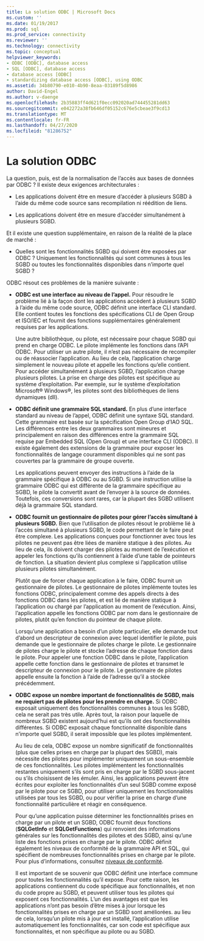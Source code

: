 ```yaml
---
title: La solution ODBC | Microsoft Docs
ms.custom: ''
ms.date: 01/19/2017
ms.prod: sql
ms.prod_service: connectivity
ms.reviewer: ''
ms.technology: connectivity
ms.topic: conceptual
helpviewer_keywords:
- ODBC [ODBC], database access
- SQL [ODBC], database access
- database access [ODBC]
- standardizing database access [ODBC], using ODBC
ms.assetid: 34b80790-e010-4b90-8eaa-03189f5d8986
author: David-Engel
ms.author: v-daenge
ms.openlocfilehash: 2b35883ff4d621f0ecc092020ad744455281dd63
ms.sourcegitcommit: e042272a38fb646df05152c676e5cbeae3f9cd13
ms.translationtype: MT
ms.contentlocale: fr-FR
ms.lasthandoff: 04/27/2020
ms.locfileid: "81286752"
---
```

# <a name="the-odbc-solution"></a>La solution ODBC
La question, puis, est de la normalisation de l’accès aux bases de données par ODBC ? Il existe deux exigences architecturales :  
  
-   Les applications doivent être en mesure d’accéder à plusieurs SGBD à l’aide du même code source sans recompilation ni réédition de liens.  
  
-   Les applications doivent être en mesure d’accéder simultanément à plusieurs SGBD.  
  
 Et il existe une question supplémentaire, en raison de la réalité de la place de marché :  
  
-   Quelles sont les fonctionnalités SGBD qui doivent être exposées par ODBC ? Uniquement les fonctionnalités qui sont communes à tous les SGBD ou toutes les fonctionnalités disponibles dans n’importe quel SGBD ?  
  
 ODBC résout ces problèmes de la manière suivante :  
  
-   **ODBC est une interface au niveau de l’appel.** Pour résoudre le problème lié à la façon dont les applications accèdent à plusieurs SGBD à l’aide du même code source, ODBC définit une interface CLI standard. Elle contient toutes les fonctions des spécifications CLI de Open Group et ISO/IEC et fournit des fonctions supplémentaires généralement requises par les applications.  
  
     Une autre bibliothèque, ou pilote, est nécessaire pour chaque SGBD qui prend en charge ODBC. Le pilote implémente les fonctions dans l’API ODBC. Pour utiliser un autre pilote, il n’est pas nécessaire de recompiler ou de réassocier l’application. Au lieu de cela, l’application charge simplement le nouveau pilote et appelle les fonctions qu’elle contient. Pour accéder simultanément à plusieurs SGBD, l’application charge plusieurs pilotes. La prise en charge des pilotes est spécifique au système d’exploitation. Par exemple, sur le système d’exploitation Microsoft® Windows®, les pilotes sont des bibliothèques de liens dynamiques (dll).  
  
-   **ODBC définit une grammaire SQL standard.** En plus d’une interface standard au niveau de l’appel, ODBC définit une syntaxe SQL standard. Cette grammaire est basée sur la spécification Open Group d’IAO SQL. Les différences entre les deux grammaires sont mineures et principalement en raison des différences entre la grammaire SQL requise par Embedded SQL (Open Group) et une interface CLI (ODBC). Il existe également des extensions de la grammaire pour exposer les fonctionnalités de langage couramment disponibles qui ne sont pas couvertes par la grammaire de groupe ouverte.  
  
     Les applications peuvent envoyer des instructions à l’aide de la grammaire spécifique à ODBC ou au SGBD. Si une instruction utilise la grammaire ODBC qui est différente de la grammaire spécifique au SGBD, le pilote la convertit avant de l’envoyer à la source de données. Toutefois, ces conversions sont rares, car la plupart des SGBD utilisent déjà la grammaire SQL standard.  
  
-   **ODBC fournit un gestionnaire de pilotes pour gérer l’accès simultané à plusieurs SGBD.** Bien que l’utilisation de pilotes résout le problème lié à l’accès simultané à plusieurs SGBD, le code permettant de le faire peut être complexe. Les applications conçues pour fonctionner avec tous les pilotes ne peuvent pas être liées de manière statique à des pilotes. Au lieu de cela, ils doivent charger des pilotes au moment de l’exécution et appeler les fonctions qu’ils contiennent à l’aide d’une table de pointeurs de fonction. La situation devient plus complexe si l’application utilise plusieurs pilotes simultanément.  
  
     Plutôt que de forcer chaque application à le faire, ODBC fournit un gestionnaire de pilotes. Le gestionnaire de pilotes implémente toutes les fonctions ODBC, principalement comme des appels directs à des fonctions ODBC dans les pilotes, et est lié de manière statique à l’application ou chargé par l’application au moment de l’exécution. Ainsi, l’application appelle les fonctions ODBC par nom dans le gestionnaire de pilotes, plutôt qu’en fonction du pointeur de chaque pilote.  
  
     Lorsqu’une application a besoin d’un pilote particulier, elle demande tout d’abord un descripteur de connexion avec lequel identifier le pilote, puis demande que le gestionnaire de pilotes charge le pilote. Le gestionnaire de pilotes charge le pilote et stocke l’adresse de chaque fonction dans le pilote. Pour appeler une fonction ODBC dans le pilote, l’application appelle cette fonction dans le gestionnaire de pilotes et transmet le descripteur de connexion pour le pilote. Le gestionnaire de pilotes appelle ensuite la fonction à l’aide de l’adresse qu’il a stockée précédemment.  
  
-   **ODBC expose un nombre important de fonctionnalités de SGBD, mais ne requiert pas de pilotes pour les prendre en charge.** Si ODBC exposait uniquement des fonctionnalités communes à tous les SGBD, cela ne serait pas très utile. Après tout, la raison pour laquelle de nombreux SGBD existent aujourd’hui est qu’ils ont des fonctionnalités différentes. Si ODBC exposait chaque fonctionnalité disponible dans n’importe quel SGBD, il serait impossible que les pilotes implémentent.  
  
     Au lieu de cela, ODBC expose un nombre significatif de fonctionnalités (plus que celles prises en charge par la plupart des SGBD), mais nécessite des pilotes pour implémenter uniquement un sous-ensemble de ces fonctionnalités. Les pilotes implémentent les fonctionnalités restantes uniquement s’ils sont pris en charge par le SGBD sous-jacent ou s’ils choisissent de les émuler. Ainsi, les applications peuvent être écrites pour exploiter les fonctionnalités d’un seul SGBD comme exposé par le pilote pour ce SGBD, pour utiliser uniquement les fonctionnalités utilisées par tous les SGBD, ou pour vérifier la prise en charge d’une fonctionnalité particulière et réagir en conséquence.  
  
     Pour qu’une application puisse déterminer les fonctionnalités prises en charge par un pilote et un SGBD, ODBC fournit deux fonctions (**SQLGetInfo** et **SQLGetFunctions**) qui renvoient des informations générales sur les fonctionnalités des pilotes et des SGBD, ainsi qu’une liste des fonctions prises en charge par le pilote. ODBC définit également les niveaux de conformité de la grammaire API et SQL, qui spécifient de nombreuses fonctionnalités prises en charge par le pilote. Pour plus d’informations, consultez [niveaux de conformité](../../odbc/reference/develop-app/conformance-levels.md).  
  
     Il est important de se souvenir que ODBC définit une interface commune pour toutes les fonctionnalités qu’il expose. Pour cette raison, les applications contiennent du code spécifique aux fonctionnalités, et non du code propre au SGBD, et peuvent utiliser tous les pilotes qui exposent ces fonctionnalités. L’un des avantages est que les applications n’ont pas besoin d’être mises à jour lorsque les fonctionnalités prises en charge par un SGBD sont améliorées. au lieu de cela, lorsqu’un pilote mis à jour est installé, l’application utilise automatiquement les fonctionnalités, car son code est spécifique aux fonctionnalités, et non spécifique au pilote ou au SGBD.
